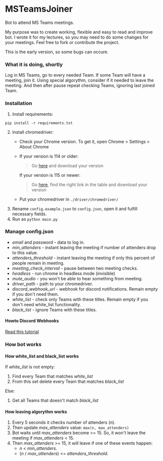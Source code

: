 # MSTeamsJoiner
Bot to attend MS Teams meetings.

My purpose was to create working, flexible and easy to read 
and improve bot. I wrote it for my lectures, so you may need 
to do some changes for your meetings. Feel free to fork or
contribute the project.  

This is the early version, so some bugs can occure.

### What it is doing, shortly
Log in MS Teams, go to every needed Team. If some Team will 
have a meeting, join it. Using special algorythm, consider 
if it needed to leave the meeting. And then after pause
repeat checking Teams, ignoring last joined Team.

### Installation
1. Install requirements:  
```
pip install -r requirements.txt
```
2. Install chromedriver:
   * Check your Chrome version. To get it, open 
   Chrome > Settings > About Chrome
   * If your version is 114 or older:  
      > Go [here](https://chromedriver.storage.googleapis.com/index.html)
      and download your version  

      If your version is 115 or newer:
      > Go [here](https://googlechromelabs.github.io/chrome-for-testing/#stable),
      find the right link in the table and download your version
   * Put your chromedriver in `./driver/chromedriver/`
3. Rename `config.example.json` to `config.json`, open it and
fulfill necessary fields.
4. Run as `python main.py`

### Manage config.json
* *email* and *password* - data to log in.
* *min_attenders* - instant leaving the meeting if number
of attenders drop to this value.
* *attenders_threshold* - instant leaving the meeting if 
only this percent of people remain in meeting.
* *meeting_check_interval* - pause between two meeting checks.
* *headless* - run chrome in headless mode (invisible)
* *mute_audio* - you won't be able to hear something from
meeting.
* *driver_path* - path to your chromedriver.
* *discord_webhook_url* - webhook for discord notifications. 
Remain empty if you don't need them.
* *white_list* - check only Teams with these titles. Remain
empty if you don't need white_list functionality.
* *black_list* - ignore Teams with these titles.

#### Howto Discord Webhooks
[Read this tutorial](https://support.discord.com/hc/en-us/articles/228383668-Intro-to-Webhooks)

### How bot works
#### How white_list and black_list works
If *white_list* is not empty:
1. Find every Team that matches *white_list*
2. From this set delete every Team that matches *black_list*

Else:
1. Get all Teams that doesn't match *black_list*

#### How leaving algorythm works
1. Every 5 seconds it checks number of attenders (*n*).
2. Then update *max_attenders* value: `max(n, max_attenders)`
3. Bot waits until *max_attenders* become >= 15. So, it won't
leave the meeting if *max_attenders* < 15.
4. Then *max_attenders* >= 15, it will leave if one of these 
events happen:
   * *n* < *min_attenders*.
   * (*n* / *max_attenders*) <= *attenders_threshold*.